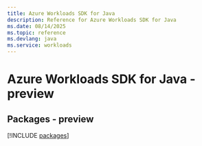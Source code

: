 ```yaml
---
title: Azure Workloads SDK for Java
description: Reference for Azure Workloads SDK for Java
ms.date: 08/14/2025
ms.topic: reference
ms.devlang: java
ms.service: workloads
---
```

# Azure Workloads SDK for Java - preview
## Packages - preview
[!INCLUDE [packages](workloads-index.md)]
